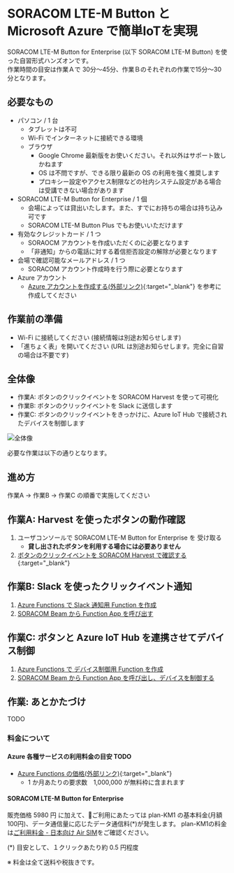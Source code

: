 # SORACOM LTE-M Button と Microsoft Azure で簡単IoTを実現

SORACOM LTE-M Button for Enterprise (以下 SORACOM LTE-M Button) を使った自習形式ハンズオンです。  
作業時間の目安は作業Ａで 30分～45分、作業Ｂのそれぞれの作業で15分～30分となります。

<h2 id="prepare">必要なもの</h2>

* パソコン / 1 台
    * タブレットは不可
    * Wi-Fi でインターネットに接続できる環境
    * ブラウザ
        * Google Chrome 最新版をお使いください。それ以外はサポート致しかねます
        * OS は不問ですが、できる限り最新の OS の利用を強く推奨します
        * プロキシー設定やアクセス制限などの社内システム設定がある場合は受講できない場合があります
* SORACOM LTE-M Button for Enterprise / 1 個
    * 会場によっては貸出いたします。また、すでにお持ちの場合は持ち込み可です
    * SORACOM LTE-M Button Plus でもお使いいただけます
* 有効なクレジットカード / 1 つ
    * SORAOCM アカウントを作成いただくのに必要となります
    * 「非通知」からの電話に対する着信拒否設定の解除が必要となります
* 会場で確認可能なメールアドレス / 1 つ
    * SORACOM アカウント作成時を行う際に必要となります
* Azure アカウント
    * [Azure アカウントを作成する(外部リンク)](https://docs.microsoft.com/ja-jp/learn/modules/create-an-azure-account/5-exercise-create-an-azure-account){:target="_blank"} を参考に作成してください


<h2 id="standby">作業前の準備</h2>

* Wi-Fi に接続してください (接続情報は別途お知らせします)
* 「進ちょく表」を開いてください (URL は別途お知らせします。完全に自習の場合は不要です)

<h2 id="overview">全体像</h2>

- 作業A: ボタンのクリックイベントを SORACOM Harvest を使って可視化
- 作業B: ボタンのクリックイベントを Slack に送信します
- 作業C: ボタンのクリックイベントをきっかけに、Azure IoT Hub で接続されたデバイスを制御します

![全体像](https://docs.google.com/drawings/d/e/2PACX-1vSZM2kNBWqLmSPzAlCE6Z1A8gN9Kzmh4YCxF0BLK3PjIjKyPnq8d2Ydgf0Ac1Uod93iOr_Dwb7OUOk3/pub?w=928&h=523)

必要な作業は以下の通りとなります。

<h2 id="workflow">進め方</h2>
作業A → 作業B → 作業C の順番で実施してください

<h2 id="work-a">作業A: Harvest を使ったボタンの動作確認</h2>

1. ユーザコンソールで SORACOM LTE-M Button for Enterprise を 受け取る
    - **貸し出されたボタンを利用する場合には必要ありません**
2. [ボタンのクリックイベントを SORACOM Harvest で確認する](work-a/harvest){:target="_blank"}

<h2 id="work-b">作業B: Slack を使ったクリックイベント通知</h2>

1. [ Azure Functions で Slack 通知用 Function を作成 ](work-b/azure)
2. [ SORACOM Beam から Function App を呼び出す ](work-b/soracom)

<h2 id="work-c">作業C: ボタンと Azure IoT Hub を連携させてデバイス制御</h2>

1. [ Azure Functions で デバイス制御用 Function を作成 ](work-c/azure)
2. [ SORACOM Beam から Function App を呼び出し、デバイスを制御する ](work-c/soracom)

<h2 id="closing">作業: あとかたづけ</h2> TODO

<h3 id="fee">料金について</h3>

#### Azure 各種サービスの利用料金の目安 TODO

* [Azure Functions の価格(外部リンク)](https://azure.microsoft.com/ja-jp/pricing/details/functions/){:target="_blank"}
    * 1 か月あたりの要求数　1,000,000 が無料枠に含まれます

#### SORACOM LTE-M Button for Enterprise

販売価格 5980 円 に加えて、ご利用にあたっては plan-KM1 の基本料金(月額100円)、データ通信量に応じたデータ通信料(*)が発生します。
plan-KM1の料金は[ご利用料金 - 日本向け Air SIM](https://soracom.jp/services/air/cellular/price/#plan-km1)をご確認ください。

(*) 目安として、１クリックあたり約 0.5 円程度

※ 料金は全て送料や税抜きです。

<!--

### 資料集

<h2 id="appendix">おまけコンテンツ</h2>


-->
